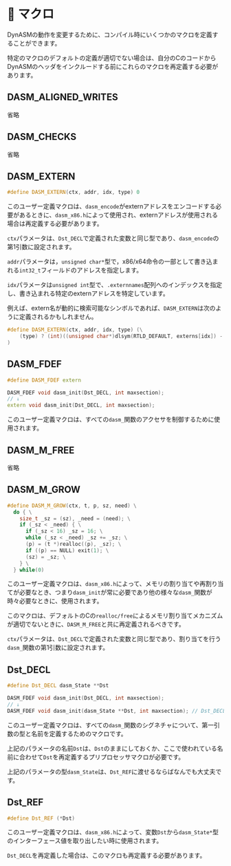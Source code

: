 # 🔎 マクロ

DynASMの動作を変更するために、コンパイル時にいくつかのマクロを定義することができます。

特定のマクロのデフォルトの定義が適切でない場合は、自分のCのコードからDynASMのヘッダをインクルードする前にこれらのマクロを再定義する必要があります。

## DASM_ALIGNED_WRITES

省略

## DASM_CHECKS

省略

## DASM_EXTERN

```cpp
#define DASM_EXTERN(ctx, addr, idx, type) 0
```

このユーザー定義マクロは、`dasm_encode`がexternアドレスをエンコードする必要があるときに、`dasm_x86.h`によって使用され、externアドレスが使用される場合は再定義する必要があります。

`ctx`パラメータは、`Dst_DECL`で定義された変数と同じ型であり、`dasm_encode`の第1引数に設定されます。

`addr`パラメータは，`unsigned char*`型で，x86/x64命令の一部として書き込まれる`int32_t`フィールドのアドレスを指定します。

`idx`パラメータは`unsigned int`型で、`.externnames`配列へのインデックスを指定し、書き込まれる特定のexternアドレスを特定しています。

例えば、extern名が動的に検索可能なシンボルであれば、`DASM_EXTERN`は次のように定義されるかもしれません。

```cpp
#define DASM_EXTERN(ctx, addr, idx, type) (\
    (type) ? (int)((unsigned char*)dlsym(RTLD_DEFAULT, externs[idx]) - (addr) - 4) : (int)dlsym(RTLD_DEFAULT, externs[idx])\
)
```

## DASM_FDEF

```cpp
#define DASM_FDEF extern

DASM_FDEF void dasm_init(Dst_DECL, int maxsection);
// ↓
extern void dasm_init(Dst_DECL, int maxsection);
```

このユーザー定義マクロは、すべての`dasm_`関数のアクセサを制御するために使用されます。

## DASM_M_FREE

省略

## DASM_M_GROW

```cpp
#define DASM_M_GROW(ctx, t, p, sz, need) \
  do { \
    size_t _sz = (sz), _need = (need); \
    if (_sz < _need) { \
      if (_sz < 16) _sz = 16; \
      while (_sz < _need) _sz += _sz; \
      (p) = (t *)realloc((p), _sz); \
      if ((p) == NULL) exit(1); \
      (sz) = _sz; \
    } \
  } while(0)
```

このユーザー定義マクロは、`dasm_x86.h`によって、メモリの割り当てや再割り当てが必要なとき、つまり`dasm_init`が常に必要であり他の様々な`dasm_`関数が時々必要なときに、使用されます。

このマクロは、デフォルトのCの`realloc/free`によるメモリ割り当てメカニズムが適切でないときに、`DASM_M_FREE`と共に再定義されるべきです。

`ctx`パラメータは、`Dst_DECL`で定義された変数と同じ型であり、割り当てを行う`dasm_`関数の第1引数に設定されます。

## Dst_DECL

```cpp
#define Dst_DECL dasm_State **Dst

DASM_FDEF void dasm_init(Dst_DECL, int maxsection);
// ↓
DASM_FDEF void dasm_init(dasm_State **Dst, int maxsection); // Dst_DECL == シグネチャ
```

このユーザー定義マクロは、すべての`dasm_`関数のシグネチャについて、第一引数の型と名前を定義するためのマクロです。

上記のパラメータの名前`Dst`は、`Dst`のままにしておくか、ここで使われている名前に合わせて`Dst`を再定義するプリプロセッサマクロが必要です。

上記のパラメータの型`dasm_State`は、`Dst_REF`に渡せるならばなんでも大丈夫です。

## Dst_REF

```cpp
#define Dst_REF (*Dst)
```

このユーザー定義マクロは、`dasm_x86.h`によって、変数`Dst`から`dasm_State*`型のインターフェース値を取り出したい時に使用されます。

`Dst_DECL`を再定義した場合は、このマクロも再定義する必要があります。